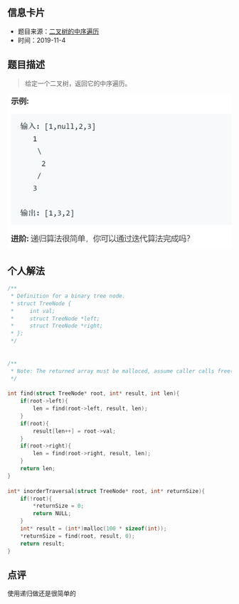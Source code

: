 ## 信息卡片
* 题目来源：[二叉树的中序遍历](https://leetcode-cn.com/problems/binary-tree-inorder-traversal/)
* 时间：2019-11-4



## 题目描述
>给定一个二叉树，返回它的中序遍历。

![示例](https://github.com/square-coder/LeetCode-/blob/master/pic/94.png)
## 个人解法
```c
/**
 * Definition for a binary tree node.
 * struct TreeNode {
 *     int val;
 *     struct TreeNode *left;
 *     struct TreeNode *right;
 * };
 */


/**
 * Note: The returned array must be malloced, assume caller calls free().
 */

int find(struct TreeNode* root, int* result, int len){
    if(root->left){
        len = find(root->left, result, len);
    }
    if(root){
        result[len++] = root->val;
    }
    if(root->right){
        len = find(root->right, result, len);
    }
    return len;
}

int* inorderTraversal(struct TreeNode* root, int* returnSize){
    if(!root){
        *returnSize = 0;
        return NULL;
    }
    int* result = (int*)malloc(100 * sizeof(int));
    *returnSize = find(root, result, 0);
    return result;
}
``` 



## 点评
使用递归做还是很简单的
